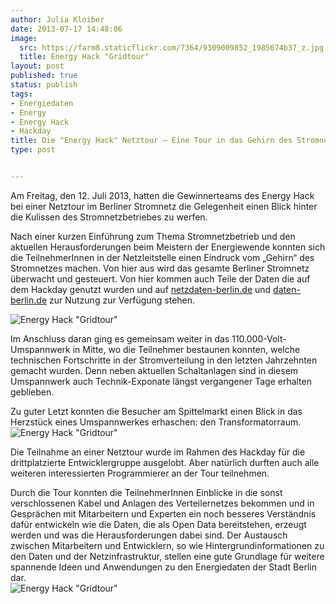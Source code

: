 ```yaml
---
author: Julia Kloiber
date: 2013-07-17 14:48:06
image:
  src: https://farm8.staticflickr.com/7364/9309009852_1985674b37_z.jpg
  title: Energy Hack "Gridtour"
layout: post
published: true
status: publish
tags:
- Energiedaten
- Energy
- Energy Hack
- Hackday
title: Die "Energy Hack" Netztour – Eine Tour in das Gehirn des Stromnetzes
type: post


---
```


Am Freitag, den 12. Juli 2013, hatten die Gewinnerteams des Energy Hack bei einer Netztour im Berliner Stromnetz die Gelegenheit einen Blick hinter die Kulissen des Stromnetzbetriebes zu werfen. 

Nach einer kurzen Einführung zum Thema Stromnetzbetrieb und den aktuellen Herausforderungen beim Meistern der Energiewende konnten sich die TeilnehmerInnen in der Netzleitstelle einen Eindruck vom „Gehirn“ des Stromnetzes machen. Von hier aus wird das gesamte Berliner Stromnetz überwacht und gesteuert. Von hier kommen auch Teile der Daten die auf dem Hackday genutzt wurden und auf [netzdaten-berlin.de](http://www.netzdaten-berlin.de/) und [daten-berlin.de](http://daten.berlin.de/) zur Nutzung zur Verfügung stehen.  
  
![Energy Hack "Gridtour"](https://farm8.staticflickr.com/7438/9306225907_4790c07368_z.jpg)

Im Anschluss daran ging es gemeinsam weiter in das 110.000-Volt-Umspannwerk in Mitte, wo die Teilnehmer bestaunen konnten, welche technischen Fortschritte in der Stromverteilung in den letzten Jahrzehnten gemacht wurden. Denn neben aktuellen Schaltanlagen sind in diesem Umspannwerk auch Technik-Exponate längst vergangener Tage erhalten geblieben. 

Zu guter Letzt konnten die Besucher am Spittelmarkt einen Blick in das Herzstück eines Umspannwerkes erhaschen: den Transformatorraum.  
![Energy Hack "Gridtour"](https://farm6.staticflickr.com/5543/9309008872_19d4afbb23_z.jpg)

Die Teilnahme an einer Netztour wurde im Rahmen des Hackday für die drittplatzierte Entwicklergruppe ausgelobt. Aber natürlich durften auch alle weiteren interessierten Programmierer an der Tour teilnehmen.

Durch die Tour konnten die TeilnehmerInnen Einblicke in die sonst verschlossenen Kabel und Anlagen des Verteilernetzes bekommen und in Gesprächen mit Mitarbeitern und Experten ein noch besseres Verständnis dafür entwickeln wie die Daten, die als Open Data bereitstehen, erzeugt werden und was die Herausforderungen dabei sind. Der Austausch zwischen Mitarbeitern und Entwicklern, so wie Hintergrundinformationen zu den Daten und der Netzinfrastruktur, stellen eine gute Grundlage für weitere spannende Ideen und Anwendungen zu den Energiedaten der Stadt Berlin dar.  
![Energy Hack "Gridtour"](https://farm4.staticflickr.com/3731/9309009442_6bf4a852f8_z.jpg)

 

 